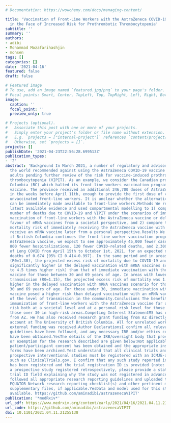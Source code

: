 ```yaml
---
# Documentation: https://wowchemy.com/docs/managing-content/

title: 'Vaccination of Front-Line Workers with the AstraZeneca COVID-19 Vaccine: Benefits
  in the Face of Increased Risk for Prothrombotic Thrombocytopenia'
subtitle: ''
summary: ''
authors:
- adibi
- Mohammad Mozafarihashjin
- mohsen
tags: []
categories: []
date: '2021-04-16'
featured: false
draft: false

# Featured image
# To use, add an image named `featured.jpg/png` to your page's folder.
# Focal points: Smart, Center, TopLeft, Top, TopRight, Left, Right, BottomLeft, Bottom, BottomRight.
image:
  caption: ''
  focal_point: ''
  preview_only: true

# Projects (optional).
#   Associate this post with one or more of your projects.
#   Simply enter your project's folder or file name without extension.
#   E.g. `projects = ["internal-project"]` references `content/project/deep-learning/index.md`.
#   Otherwise, set `projects = []`.
projects: []
publishDate: '2021-04-23T22:56:28.699513Z'
publication_types:
- '2'
abstract: 'Background In March 2021, a number of regulatory and advisory bodies around
  the world recommended against using the AstraZeneca COVID-19 vaccine in younger
  adults pending further review of the risk for vaccine-induced prothrombotic immune
  thrombocytopenia (VIPIT). As an example, we consider the Canadian province of British
  Columbia (BC) which halted its front-line workers vaccination program with the AstraZeneca
  vaccine. The province received an additional 246,700 doses of AstraZeneca vaccine
  in the weeks before April 11th, enough to provide the first dose of vaccine to all
  unvaccinated front-line workers. It is unclear whether the alternative, mRNA vaccines
  can be immediately made available to front-line workers.Methods We reviewed the
  latest available evidence and used compartmental modelling to 1) compare the expected
  number of deaths due to COVID-19 and VIPIT under the scenarios of immediately continuing
  vaccination of front-line workers with the AstraZeneca vaccine or delaying it in
  favour of mRNA vaccines from a societal perspective, and 2) compare the individual
  mortality risk of immediately receiving the AstraZeneca vaccine with waiting to
  receive an mRNA vaccine later from a personal perspective.Results We estimate that
  if British Columbia continues the front-line worker vaccination program with the
  AstraZeneca vaccine, we expect to see approximately 45,000 fewer cases of COVID-19,
  800 fewer hospitalizations, 120 fewer COVID-related deaths, and 2,300 fewer cases
  of Long COVID from April 15th to October 1st, 2021, for an expected number of VIPIT-related
  deaths of 0.674 [95% CI 0.414-0.997]. In the same period and in areas of high transmission
  (R0=1.30), the projected excess risk of mortality due to COVID-19 and VIPIT was
  significantly higher in the delayed vaccination with mRNA vaccines scenario (3.5
  to 4.5 times higher risk) than that of immediate vaccination with the AstraZeneca
  vaccine for those between 30 and 69 years of age. In areas with lower levels of
  transmission (R0=1.15), the projected excess risk of mortality was 1.8 to 3.4 times
  higher in the delayed vaccination with mRNA vaccines scenario for those between
  30 and 69 years of age. For those under 30, immediate vaccination with the AstraZeneca
  vaccine posed a higher risk than delayed vaccination with an mRNA vaccine, regardless
  of the level of transmission in the community.Conclusions The benefits of continuing
  immunization of front-line workers with the AstraZeneca vaccine far outweigh the
  risk both at a societal level and at a personal risk level for those over 40, and
  those over 30 in high-risk areas.Competing Interest StatementMS has received honoraria
  from AZ. He has also received research grant funding from AZ directly into his research
  account at The University of British Columbia. All for unrelated work.Funding StatementNo
  external funding was received.Author DeclarationsI confirm all relevant ethical
  guidelines have been followed, and any necessary IRB and/or ethics committee approvals
  have been obtained.YesThe details of the IRB/oversight body that provided approval
  or exemption for the research described are given below:Not applicableAll necessary
  patient/participant consent has been obtained and the appropriate institutional
  forms have been archived.YesI understand that all clinical trials and any other
  prospective interventional studies must be registered with an ICMJE-approved registry,
  such as ClinicalTrials.gov. I confirm that any such study reported in the manuscript
  has been registered and the trial registration ID is provided (note: if posting
  a prospective study registered retrospectively, please provide a statement in the
  trial ID field explaining why the study was not registered in advance).Yes I have
  followed all appropriate research reporting guidelines and uploaded the relevant
  EQUATOR Network research reporting checklist(s) and other pertinent material as
  supplementary files, if applicable.YesData and model used for this study are publicly
  available. https://github.com/aminadibi/astrazenecaVIPIT'
publication: '*medRxiv*'
url_pdf: https://www.medrxiv.org/content/early/2021/04/16/2021.04.11.21255138
url_code: https://github.com/aminadibi/astrazenecaVIPIT
doi: 10.1101/2021.04.11.21255138
---
```

